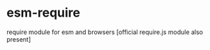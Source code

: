 # esm-require
require module for esm and browsers [official require.js module also present]


```

```
